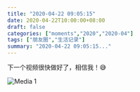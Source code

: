 ```yaml
---
title: "2020-04-22 09:05:15"
date: 2020-04-22T10:00:00+08:00
draft: false
categories: ["moments","2020","2020-04"]
tags: ["朋友圈","生活记录"]
summary: "2020-04-22 09:05:15..."
---
```


下一个视频很快做好了，相信我！😅

![Media 1](/Moments/photos/2020-04-22/202004220905150.jpg)

